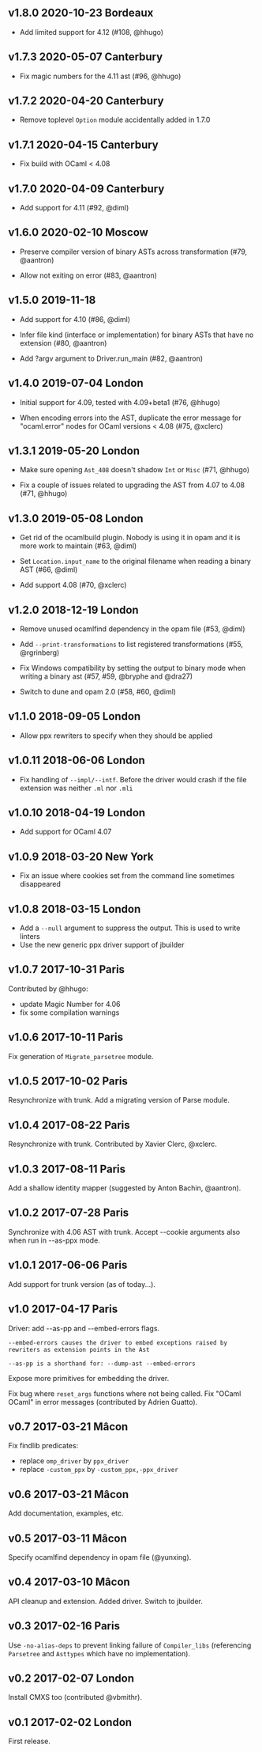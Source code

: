 v1.8.0 2020-10-23 Bordeaux
--------------------------

- Add limited support for 4.12 (#108, @hhugo)

v1.7.3 2020-05-07 Canterbury
----------------------------

- Fix magic numbers for the 4.11 ast (#96, @hhugo)

v1.7.2 2020-04-20 Canterbury
----------------------------

- Remove toplevel `Option` module accidentally added in 1.7.0

v1.7.1 2020-04-15 Canterbury
----------------------------

- Fix build with OCaml < 4.08

v1.7.0 2020-04-09 Canterbury
----------------------------

- Add support for 4.11 (#92, @diml)

v1.6.0 2020-02-10 Moscow
------------------------

- Preserve compiler version of binary ASTs across transformation (#79,
  @aantron)

- Allow not exiting on error (#83, @aantron)

v1.5.0 2019-11-18
-----------------

- Add support for 4.10 (#86, @diml)

- Infer file kind (interface or implementation) for binary ASTs that
  have no extension (#80, @aantron)

- Add ?argv argument to Driver.run_main (#82, @aantron)

v1.4.0 2019-07-04 London
------------------------

- Initial support for 4.09, tested with 4.09+beta1 (#76, @hhugo)

- When encoding errors into the AST, duplicate the error message for
  "ocaml.error" nodes for OCaml versions < 4.08 (#75, @xclerc)

v1.3.1 2019-05-20 London
------------------------

- Make sure opening `Ast_408` doesn't shadow `Int` or `Misc` (#71,
  @hhugo)

- Fix a couple of issues related to upgrading the AST from 4.07 to
  4.08 (#71, @hhugo)

v1.3.0 2019-05-08 London
------------------------

- Get rid of the ocamlbuild plugin. Nobody is using it in opam and it
  is more work to maintain (#63, @diml)

- Set `Location.input_name` to the original filename when reading a
  binary AST (#66, @diml)

- Add support 4.08 (#70, @xclerc)

v1.2.0 2018-12-19 London
------------------------

- Remove unused ocamlfind dependency in the opam file (#53, @diml)

- Add `--print-transformations` to list registered transformations
  (#55, @rgrinberg)

- Fix Windows compatibility by setting the output to binary mode when
  writing a binary ast (#57, #59, @bryphe and @dra27)

- Switch to dune and opam 2.0 (#58, #60, @diml)

v1.1.0 2018-09-05 London
------------------------

- Allow ppx rewriters to specify when they should be applied

v1.0.11 2018-06-06 London
-------------------------

- Fix handling of `--impl/--intf`. Before the driver would crash if
  the file extension was neither `.ml` nor `.mli`

v1.0.10 2018-04-19 London
-------------------------

- Add support for OCaml 4.07

v1.0.9 2018-03-20 New York
--------------------------

- Fix an issue where cookies set from the command line sometimes
  disappeared

v1.0.8 2018-03-15 London
------------------------

- Add a `--null` argument to suppress the output. This is used to
  write linters
- Use the new generic ppx driver support of jbuilder

v1.0.7 2017-10-31 Paris
-----------------------

Contributed by @hhugo:
- update Magic Number for 4.06
- fix some compilation warnings

v1.0.6 2017-10-11 Paris
-----------------------

Fix generation of `Migrate_parsetree` module.

v1.0.5 2017-10-02 Paris
-----------------------

Resynchronize with trunk.
Add a migrating version of Parse module.

v1.0.4 2017-08-22 Paris
-----------------------

Resynchronize with trunk. Contributed by Xavier Clerc, @xclerc.

v1.0.3 2017-08-11 Paris
-----------------------

Add a shallow identity mapper (suggested by Anton Bachin, @aantron).

v1.0.2 2017-07-28 Paris
-----------------------

Synchronize with 4.06 AST with trunk.
Accept --cookie arguments also when run in --as-ppx mode.

v1.0.1 2017-06-06 Paris
-----------------------

Add support for trunk version (as of today...).

v1.0 2017-04-17 Paris
---------------------

Driver: add --as-pp and --embed-errors flags.

    --embed-errors causes the driver to embed exceptions raised by
    rewriters as extension points in the Ast

    --as-pp is a shorthand for: --dump-ast --embed-errors

Expose more primitives for embedding the driver.

Fix bug where `reset_args` functions where not being called.
Fix "OCaml OCaml" in error messages (contributed by Adrien Guatto).

v0.7 2017-03-21 Mâcon
---------------------

Fix findlib predicates:
- replace `omp_driver` by `ppx_driver`
- replace `-custom_ppx` by `-custom_ppx,-ppx_driver`

v0.6 2017-03-21 Mâcon
---------------------

Add documentation, examples, etc.

v0.5 2017-03-11 Mâcon
---------------------

Specify ocamlfind dependency in opam file (@yunxing).

v0.4 2017-03-10 Mâcon
---------------------

API cleanup and extension. Added driver. Switch to jbuilder.

v0.3 2017-02-16 Paris
----------------------

Use `-no-alias-deps` to prevent linking failure of `Compiler_libs` (referencing `Parsetree` and `Asttypes` which have no implementation).

v0.2 2017-02-07 London
----------------------

Install CMXS too (contributed @vbmithr).

v0.1 2017-02-02 London
----------------------

First release.
